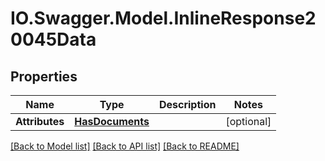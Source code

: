 # IO.Swagger.Model.InlineResponse20045Data
## Properties

Name | Type | Description | Notes
------------ | ------------- | ------------- | -------------
**Attributes** | [**HasDocuments**](HasDocuments.md) |  | [optional] 

[[Back to Model list]](../README.md#documentation-for-models) [[Back to API list]](../README.md#documentation-for-api-endpoints) [[Back to README]](../README.md)

